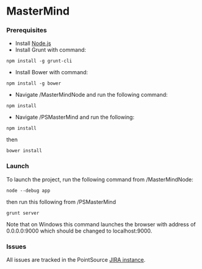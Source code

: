 # MasterMind

### Prerequisites
- Install [Node.js](http://nodejs.org/download/)
- Install Grunt with command:
```
npm install -g grunt-cli
```
- Install Bower with command:
```
npm install -g bower
```
- Navigate <project path>/MasterMindNode and run the following command:
```
npm install
```
- Navigate <project path>/PSMasterMind and run the following:
```
npm install
```
then
```
bower install
```

### Launch
To launch the project, run the following command from <project path>/MasterMindNode:
```
node --debug app
```
then run this following from <project path>/PSMasterMind
```
grunt server
```
Note that on Windows this command launches the browser with address of 0.0.0.0:9000 which should be changed to localhost:9000.

### Issues
All issues are tracked in the PointSource [JIRA instance](https://pointsource.atlassian.net/secure/RapidBoard.jspa?projectKey=PSMM).